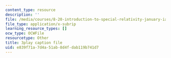 ```yaml
---
content_type: resource
description: ''
file: /media/courses/8-20-introduction-to-special-relativity-january-iap-2021/e839f71a7d4a51ab8d4fdab119b741d7_S1CREXGfvE.vtt
file_type: application/x-subrip
learning_resource_types: []
ocw_type: OCWFile
resourcetype: Other
title: 3play caption file
uid: e839f71a-7d4a-51ab-8d4f-dab119b741d7
---
```

